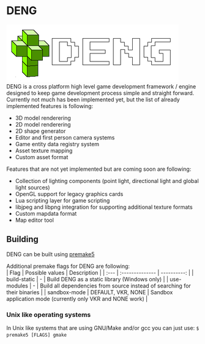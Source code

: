 # DENG

![logo](logo/logo_full.png)  
DENG is a cross platform high level game development framework / engine designed to keep game development process
simple and straight forward. Currently not much has been implemented yet, but the list of already implemented 
features is following: 
* 3D model renderering  
* 2D model renderering  
* 2D shape generator  
* Editor and first person camera systems  
* Game entity data registry system  
* Asset texture mapping  
* Custom asset format  

Features that are not yet implemented but are coming soon are following:  
* Collection of lighting components (point light, directional light and global light sources)  
* OpenGL support for legacy graphics cards  
* Lua scripting layer for game scripting  
* libjpeg and libpng integration for supporting additional texture formats  
* Custom mapdata format  
* Map editor tool  


## Building
DENG can be built using [premake5](https://github.com/premake/premake-core) 

Additional premake flags for DENG are following:  
| Flag          | Possible values       | Description                                                                   |
| :---          | :--------------       | ----------:                                                                   |
| build-static  | \-                    | Build DENG as a static library (Windows only)                                 |
| use-modules   | \-                    | Build all dependencies from source instead of searching for their binaries    |
| sandbox-mode  | DEFAULT, VKR, NONE    | Sandbox application mode (currently only VKR and NONE work)                   |

### Unix like operating systems

In Unix like systems that are using GNU/Make and/or gcc you can just use: 
`$ premake5 [FLAGS] gmake`
